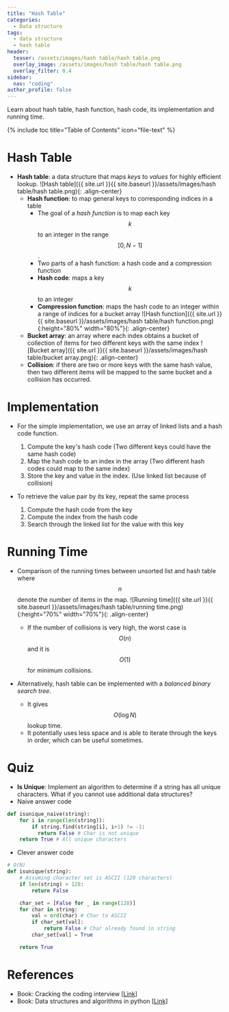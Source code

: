 ```yaml
---
title: "Hash Table"
categories:
  - Data structure
tags:
  - data structure
  - hash table
header:
  teaser: /assets/images/hash table/hash table.png
  overlay_image: /assets/images/hash table/hash table.png
  overlay_filter: 0.4
sidebar:
  nav: "coding"
author_profile: false
---
```


Learn about hash table, hash function, hash code, its implementation and running time.

{% include toc title="Table of Contents" icon="file-text" %}

# Hash Table
- **Hash table**: a data structure that maps *keys* to *values* for highly efficient lookup.
![Hash table]({{ site.url }}{{ site.baseurl }}/assets/images/hash table/hash table.png){: .align-center}
  - **Hash function**: to map general keys to corresponding indices in a table
    - The goal of a *hash function* is to map each key $$k$$ to an integer in the range $$[0,N-1]$$.
    - Two parts of a hash function: a hash code and a compression function
    - **Hash code**: maps a key $$k$$ to an integer
    - **Compression function**: maps the hash code to an integer within a range of indices for a bucket array
  ![Hash function]({{ site.url }}{{ site.baseurl }}/assets/images/hash table/hash function.png){:height="80%" width="80%"}{: .align-center}
  - **Bucket array**: an array where each index obtains a bucket of collection of items for two different keys with the same index
  ![Bucket array]({{ site.url }}{{ site.baseurl }}/assets/images/hash table/bucket array.png){: .align-center}
  - **Collision**: if there are two or more keys with the same hash value, then two different items will be mapped to the same bucket and a collision has occurred.   

# Implementation
- For the simple implementation, we use an array of linked lists and a hash code function.
  1. Compute the key's hash code (Two different keys could have the same hash code)
  2. Map the hash code to an index in the array (Two different hash codes could map to the same index)
  3. Store the key and value in the index. (Use linked list because of collision) 

- To retrieve the value pair by its key, repeat the same process
  1. Compute the hash code from the key
  2. Compute the index from the hash code
  3. Search through the linked list for the value with this key
    
# Running Time
- Comparison of the running times between unsorted list and hash table where $$n$$ denote the number of items in the map.
![Running time]({{ site.url }}{{ site.baseurl }}/assets/images/hash table/running time.png){:height="70%" width="70%"}{: .align-center}
  - If the number of collisions is very high, the worst case is $$O(n)$$ and it is $$O(1)$$ for minimum collisions.
  
- Alternatively, hash table can be implemented with a *balanced binary search tree*.
  - It gives $$O(\log N)$$ lookup time.
  - It potentially uses less space and is able to iterate through the keys in order, which can be useful sometimes.
  
# Quiz
- **Is Unique**: Implement an algorithm to determine if a string has all unique characters. What if you cannot use additional data structures?
- Naive answer code
```python
def isunique_naive(string):
    for i in range(len(string)):
        if string.find(string[i], i+1) != -1:
          return False # Char is not unique
    return True # All unique characters  
```

- Clever answer code
```python
# O(N)
def isunique(string):
    # Assuming character set is ASCII (128 characters)
    if len(string) > 128:
        return False

    char_set = [False for _ in range(128)]
    for char in string:
        val = ord(char) # Char to ASCII
        if char_set[val]:
            return False # Char already found in string
        char_set[val] = True

    return True
```

# References
- Book: Cracking the coding interview [[Link](http://www.crackingthecodinginterview.com/)]
- Book: Data structures and algorithms in python [[Link](https://www.amazon.com/Structures-Algorithms-Python-Michael-Goodrich-ebook/dp/B00CTZ290I)]